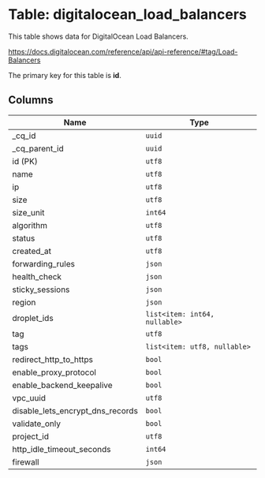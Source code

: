 # Table: digitalocean_load_balancers

This table shows data for DigitalOcean Load Balancers.

https://docs.digitalocean.com/reference/api/api-reference/#tag/Load-Balancers

The primary key for this table is **id**.

## Columns

| Name          | Type          |
| ------------- | ------------- |
|_cq_id|`uuid`|
|_cq_parent_id|`uuid`|
|id (PK)|`utf8`|
|name|`utf8`|
|ip|`utf8`|
|size|`utf8`|
|size_unit|`int64`|
|algorithm|`utf8`|
|status|`utf8`|
|created_at|`utf8`|
|forwarding_rules|`json`|
|health_check|`json`|
|sticky_sessions|`json`|
|region|`json`|
|droplet_ids|`list<item: int64, nullable>`|
|tag|`utf8`|
|tags|`list<item: utf8, nullable>`|
|redirect_http_to_https|`bool`|
|enable_proxy_protocol|`bool`|
|enable_backend_keepalive|`bool`|
|vpc_uuid|`utf8`|
|disable_lets_encrypt_dns_records|`bool`|
|validate_only|`bool`|
|project_id|`utf8`|
|http_idle_timeout_seconds|`int64`|
|firewall|`json`|